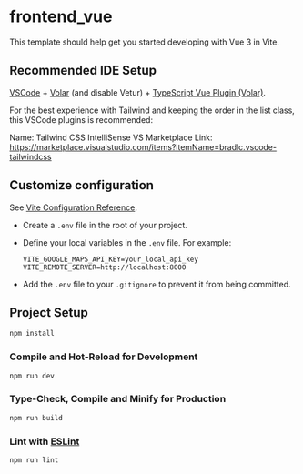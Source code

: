 # frontend_vue

This template should help get you started developing with Vue 3 in Vite.

## Recommended IDE Setup

[VSCode](https://code.visualstudio.com/) + [Volar](https://marketplace.visualstudio.com/items?itemName=Vue.volar) (and disable Vetur) + [TypeScript Vue Plugin (Volar)](https://marketplace.visualstudio.com/items?itemName=Vue.vscode-typescript-vue-plugin).


For the best experience with Tailwind and keeping the order in the list class, this VSCode plugins is recommended:

Name: Tailwind CSS IntelliSense
VS Marketplace Link: https://marketplace.visualstudio.com/items?itemName=bradlc.vscode-tailwindcss


## Customize configuration

See [Vite Configuration Reference](https://vitejs.dev/config/).

   - Create a `.env` file in the root of your project.

   - Define your local variables in the `.env` file. For example:
     ```
     VITE_GOOGLE_MAPS_API_KEY=your_local_api_key
     VITE_REMOTE_SERVER=http://localhost:8000
     ```

   - Add the `.env` file to your `.gitignore` to prevent it from being committed.

## Project Setup

```sh
npm install
```

### Compile and Hot-Reload for Development

```sh
npm run dev
```

### Type-Check, Compile and Minify for Production

```sh
npm run build
```

### Lint with [ESLint](https://eslint.org/)

```sh
npm run lint
```

